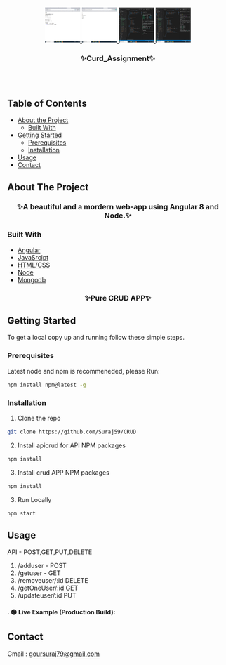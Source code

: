 <!-- PROJECT LOGO -->
<br />
<p align="center">
  <a href="https://github.com/Suraj59/CRUD">
    <img src="/images/logo1.png" alt="Logo" width="80" height="80">
    <img src="/images/logo2.png" alt="Logo" width="80" height="80">
    <img src="/images/logo3.png" alt="Logo" width="80" height="80">
    <img src="/images/logo4.png" alt="Logo" width="80" height="80">
  </a>

  <h3 align="center">✨Curd_Assignment✨</h3>

  <p align="center">
    <br />
    <br />
  </p>
</p>



<!-- TABLE OF CONTENTS -->
## Table of Contents

* [About the Project](#about-the-project)
  * [Built With](#built-with)
* [Getting Started](#getting-started)
  * [Prerequisites](#prerequisites)
  * [Installation](#installation)
* [Usage](#usage)
* [Contact](#contact)




<!-- ABOUT THE PROJECT -->
## About The Project
<h3 align="center">✨A beautiful and a mordern web-app using Angular 8 and Node.✨</h3>

### Built With

* [Angular](https://angular.io/)
* [JavaSrcipt](https://developer.mozilla.org/en-US/docs/Web/JavaScript)
* [HTML/CSS](https://developer.mozilla.org/en-US/docs/Web/HTML)
* [Node](https://nodejs.org/en/)
* [Mongodb](https://www.mongodb.com/)

<h3 align="center">✨Pure CRUD APP✨</h3>


<!-- GETTING STARTED -->
## Getting Started

To get a local copy up and running follow these simple steps.

### Prerequisites

Latest node and npm is recommeneded, please Run:
```sh
npm install npm@latest -g
```

### Installation

1. Clone the repo
```sh
git clone https://github.com/Suraj59/CRUD
```
2. Install apicrud for API NPM packages
```sh
npm install
```
3. Install crud APP NPM packages
```sh
npm install
```
3. Run Locally
```sh
npm start
```


<!-- USAGE  -->
## Usage
API - POST,GET,PUT,DELETE
1. /adduser - POST
2. /getuser - GET
3. /removeuser/:id DELETE
4. /getOneUser/:id GET
5. /updateuser/:id PUT

<h4>. 🟢   Live Example (Production Build):</h4>



<!-- CONTACT -->
## Contact
Gmail : goursuraj79@gmail.com

